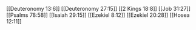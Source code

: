 [[Deuteronomy 13:6]]
[[Deuteronomy 27:15]]
[[2 Kings 18:8]]
[[Job 31:27]]
[[Psalms 78:58]]
[[Isaiah 29:15]]
[[Ezekiel 8:12]]
[[Ezekiel 20:28]]
[[Hosea 12:11]]
